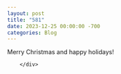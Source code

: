 ```yaml
---
layout: post
title: "581"
date: 2023-12-25 00:00:00 -700
categories: Blog
---
```


<div class="blog-content">
				<div class="paragraph">Merry Christmas and happy holidays!</div>

		</div>
        